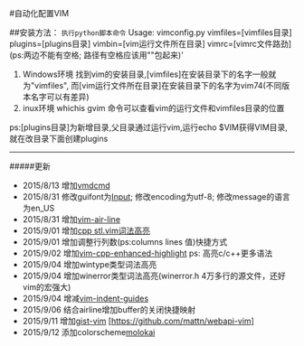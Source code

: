 #自动化配置VIM

##安装方法：
`执行python脚本命令`
Usage: vimconfig.py vimfiles=[vimfiles目录] plugins=[plugins目录] vimbin=[vim运行文件所在目录] vimrc=\[vimrc文件路劲] (ps:两边不能有空格; 路径有空格应该用""包起来)'

1. Windows环境
找到vim的安装目录,[vimfiles]在安装目录下的名字一般就为"vimfiles", 而[vim运行文件所在目录]在安装目录下的名字为vim74(不同版本名字可以有差异)
2. inux环境
whichis gvim 命令可以查看vim的运行文件和vimfiles目录的位置

ps:[plugins目录]为新增目录,父目录通过运行vim,运行echo $VIM获得VIM目录,就在改目录下面创建plugins


****

#####更新
+ 2015/8/13 增加[vmdcmd](https://code.google.com/p/cmd-dot-vim/)
+ 2015/8/31 修改guifont为[Input](http://input.fontbureau.com/download/); 修改encoding为utf-8; 修改message的语言为en_US
+ 2015/8/31 增加[vim-air-line](https://github.com/bling/vim-airline)
+ 2015/9/01 增加[cpp stl.vim词法高亮](https://github.com/Mizuchi/STL-Syntax)
+ 2015/9/01 增加调整行列数(ps:columns lines 值)快捷方式
+ 2015/9/02 增加[vim-cpp-enhanced-highlight](https://github.com/octol/vim-cpp-enhanced-highlight) ps: 高亮c/c++更多语法
+ 2015/9/04 增加wintype类型词法高亮
+ 2015/9/04 增加winerror类型词法高亮(winerror.h 4万多行的源文件，还好vim的宏强大)
+ 2015/9/04 增减[vim-indent-guides](https://github.com/nathanaelkane/vim-indent-guides)
+ 2015/9/06 结合airline增加buffer的关闭快捷映射
+ 2015/9/11 增加[gist-vim](https://github.com/mattn/gist-vim) [https://github.com/mattn/webapi-vim] 
+ 2015/9/12 添加colorscheme[molokai](https://github.com/tomasr/molokai)
